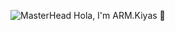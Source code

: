![MasterHead](<img align="center" alt="Coding" width="400" src="https://cdn.dribbble.com/users/1162077/screenshots/3848914/programmer.gif">)
Hola, I'm ARM.Kiyas 👋

